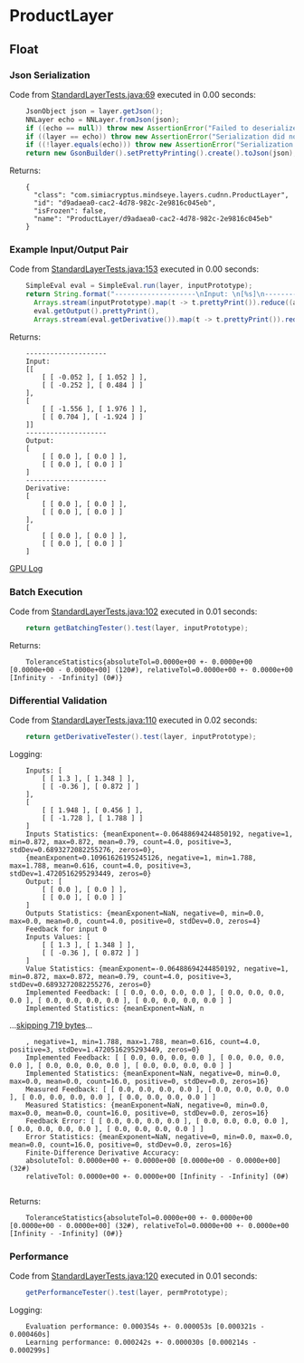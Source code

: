 # ProductLayer
## Float
### Json Serialization
Code from [StandardLayerTests.java:69](../../../../../../../../src/main/java/com/simiacryptus/mindseye/test/StandardLayerTests.java#L69) executed in 0.00 seconds: 
```java
    JsonObject json = layer.getJson();
    NNLayer echo = NNLayer.fromJson(json);
    if ((echo == null)) throw new AssertionError("Failed to deserialize");
    if ((layer == echo)) throw new AssertionError("Serialization did not copy");
    if ((!layer.equals(echo))) throw new AssertionError("Serialization not equal");
    return new GsonBuilder().setPrettyPrinting().create().toJson(json);
```

Returns: 

```
    {
      "class": "com.simiacryptus.mindseye.layers.cudnn.ProductLayer",
      "id": "d9adaea0-cac2-4d78-982c-2e9816c045eb",
      "isFrozen": false,
      "name": "ProductLayer/d9adaea0-cac2-4d78-982c-2e9816c045eb"
    }
```



### Example Input/Output Pair
Code from [StandardLayerTests.java:153](../../../../../../../../src/main/java/com/simiacryptus/mindseye/test/StandardLayerTests.java#L153) executed in 0.00 seconds: 
```java
    SimpleEval eval = SimpleEval.run(layer, inputPrototype);
    return String.format("--------------------\nInput: \n[%s]\n--------------------\nOutput: \n%s\n--------------------\nDerivative: \n%s",
      Arrays.stream(inputPrototype).map(t -> t.prettyPrint()).reduce((a, b) -> a + ",\n" + b).get(),
      eval.getOutput().prettyPrint(),
      Arrays.stream(eval.getDerivative()).map(t -> t.prettyPrint()).reduce((a, b) -> a + ",\n" + b).get());
```

Returns: 

```
    --------------------
    Input: 
    [[
    	[ [ -0.052 ], [ 1.052 ] ],
    	[ [ -0.252 ], [ 0.484 ] ]
    ],
    [
    	[ [ -1.556 ], [ 1.976 ] ],
    	[ [ 0.704 ], [ -1.924 ] ]
    ]]
    --------------------
    Output: 
    [
    	[ [ 0.0 ], [ 0.0 ] ],
    	[ [ 0.0 ], [ 0.0 ] ]
    ]
    --------------------
    Derivative: 
    [
    	[ [ 0.0 ], [ 0.0 ] ],
    	[ [ 0.0 ], [ 0.0 ] ]
    ],
    [
    	[ [ 0.0 ], [ 0.0 ] ],
    	[ [ 0.0 ], [ 0.0 ] ]
    ]
```



[GPU Log](etc/cuda.log)

### Batch Execution
Code from [StandardLayerTests.java:102](../../../../../../../../src/main/java/com/simiacryptus/mindseye/test/StandardLayerTests.java#L102) executed in 0.01 seconds: 
```java
    return getBatchingTester().test(layer, inputPrototype);
```

Returns: 

```
    ToleranceStatistics{absoluteTol=0.0000e+00 +- 0.0000e+00 [0.0000e+00 - 0.0000e+00] (120#), relativeTol=0.0000e+00 +- 0.0000e+00 [Infinity - -Infinity] (0#)}
```



### Differential Validation
Code from [StandardLayerTests.java:110](../../../../../../../../src/main/java/com/simiacryptus/mindseye/test/StandardLayerTests.java#L110) executed in 0.02 seconds: 
```java
    return getDerivativeTester().test(layer, inputPrototype);
```
Logging: 
```
    Inputs: [
    	[ [ 1.3 ], [ 1.348 ] ],
    	[ [ -0.36 ], [ 0.872 ] ]
    ],
    [
    	[ [ 1.948 ], [ 0.456 ] ],
    	[ [ -1.728 ], [ 1.788 ] ]
    ]
    Inputs Statistics: {meanExponent=-0.06488694244850192, negative=1, min=0.872, max=0.872, mean=0.79, count=4.0, positive=3, stdDev=0.6893272082255276, zeros=0},
    {meanExponent=0.10961626195245126, negative=1, min=1.788, max=1.788, mean=0.616, count=4.0, positive=3, stdDev=1.4720516295293449, zeros=0}
    Output: [
    	[ [ 0.0 ], [ 0.0 ] ],
    	[ [ 0.0 ], [ 0.0 ] ]
    ]
    Outputs Statistics: {meanExponent=NaN, negative=0, min=0.0, max=0.0, mean=0.0, count=4.0, positive=0, stdDev=0.0, zeros=4}
    Feedback for input 0
    Inputs Values: [
    	[ [ 1.3 ], [ 1.348 ] ],
    	[ [ -0.36 ], [ 0.872 ] ]
    ]
    Value Statistics: {meanExponent=-0.06488694244850192, negative=1, min=0.872, max=0.872, mean=0.79, count=4.0, positive=3, stdDev=0.6893272082255276, zeros=0}
    Implemented Feedback: [ [ 0.0, 0.0, 0.0, 0.0 ], [ 0.0, 0.0, 0.0, 0.0 ], [ 0.0, 0.0, 0.0, 0.0 ], [ 0.0, 0.0, 0.0, 0.0 ] ]
    Implemented Statistics: {meanExponent=NaN, n
```
...[skipping 719 bytes](etc/43.txt)...
```
    , negative=1, min=1.788, max=1.788, mean=0.616, count=4.0, positive=3, stdDev=1.4720516295293449, zeros=0}
    Implemented Feedback: [ [ 0.0, 0.0, 0.0, 0.0 ], [ 0.0, 0.0, 0.0, 0.0 ], [ 0.0, 0.0, 0.0, 0.0 ], [ 0.0, 0.0, 0.0, 0.0 ] ]
    Implemented Statistics: {meanExponent=NaN, negative=0, min=0.0, max=0.0, mean=0.0, count=16.0, positive=0, stdDev=0.0, zeros=16}
    Measured Feedback: [ [ 0.0, 0.0, 0.0, 0.0 ], [ 0.0, 0.0, 0.0, 0.0 ], [ 0.0, 0.0, 0.0, 0.0 ], [ 0.0, 0.0, 0.0, 0.0 ] ]
    Measured Statistics: {meanExponent=NaN, negative=0, min=0.0, max=0.0, mean=0.0, count=16.0, positive=0, stdDev=0.0, zeros=16}
    Feedback Error: [ [ 0.0, 0.0, 0.0, 0.0 ], [ 0.0, 0.0, 0.0, 0.0 ], [ 0.0, 0.0, 0.0, 0.0 ], [ 0.0, 0.0, 0.0, 0.0 ] ]
    Error Statistics: {meanExponent=NaN, negative=0, min=0.0, max=0.0, mean=0.0, count=16.0, positive=0, stdDev=0.0, zeros=16}
    Finite-Difference Derivative Accuracy:
    absoluteTol: 0.0000e+00 +- 0.0000e+00 [0.0000e+00 - 0.0000e+00] (32#)
    relativeTol: 0.0000e+00 +- 0.0000e+00 [Infinity - -Infinity] (0#)
    
```

Returns: 

```
    ToleranceStatistics{absoluteTol=0.0000e+00 +- 0.0000e+00 [0.0000e+00 - 0.0000e+00] (32#), relativeTol=0.0000e+00 +- 0.0000e+00 [Infinity - -Infinity] (0#)}
```



### Performance
Code from [StandardLayerTests.java:120](../../../../../../../../src/main/java/com/simiacryptus/mindseye/test/StandardLayerTests.java#L120) executed in 0.01 seconds: 
```java
    getPerformanceTester().test(layer, permPrototype);
```
Logging: 
```
    Evaluation performance: 0.000354s +- 0.000053s [0.000321s - 0.000460s]
    Learning performance: 0.000242s +- 0.000030s [0.000214s - 0.000299s]
    
```

